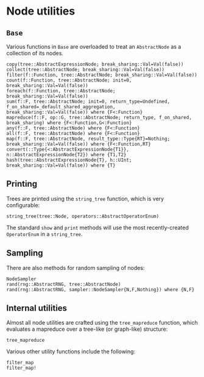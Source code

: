 # Node utilities

## `Base`

Various functions in `Base` are overloaded to treat an `AbstractNode` as a
collection of its nodes.

```@docs
copy(tree::AbstractExpressionNode; break_sharing::Val=Val(false))
collect(tree::AbstractNode; break_sharing::Val=Val(false))
filter(f::Function, tree::AbstractNode; break_sharing::Val=Val(false))
count(f::Function, tree::AbstractNode; init=0, break_sharing::Val=Val(false))
foreach(f::Function, tree::AbstractNode; break_sharing::Val=Val(false))
sum(f::F, tree::AbstractNode; init=0, return_type=Undefined, f_on_shared=_default_shared_aggregation, break_sharing::Val=Val(false)) where {F<:Function}
mapreduce(f::F, op::G, tree::AbstractNode; return_type, f_on_shared, break_sharing) where {F<:Function,G<:Function}
any(f::F, tree::AbstractNode) where {F<:Function}
all(f::F, tree::AbstractNode) where {F<:Function}
map(f::F, tree::AbstractNode, result_type::Type{RT}=Nothing; break_sharing::Val=Val(false)) where {F<:Function,RT}
convert(::Type{<:AbstractExpressionNode{T1}}, n::AbstractExpressionNode{T2}) where {T1,T2}
hash(tree::AbstractExpressionNode{T}, h::UInt; break_sharing::Val=Val(false)) where {T}
```

## Printing

Trees are printed using the `string_tree` function, which is very
configurable:

```@docs
string_tree(tree::Node, operators::AbstractOperatorEnum)
```

The standard `show` and `print` methods will use the most recently-created `OperatorEnum`
in a `string_tree`.

## Sampling

There are also methods for random sampling of nodes:

```@docs
NodeSampler
rand(rng::AbstractRNG, tree::AbstractNode)
rand(rng::AbstractRNG, sampler::NodeSampler{N,F,Nothing}) where {N,F}
```

## Internal utilities

Almost all node utilities are crafted using the `tree_mapreduce` function,
which evaluates a mapreduce over a tree-like (or graph-like) structure:

```@docs
tree_mapreduce
```

Various other utility functions include the following:

```@docs
filter_map
filter_map!
```
